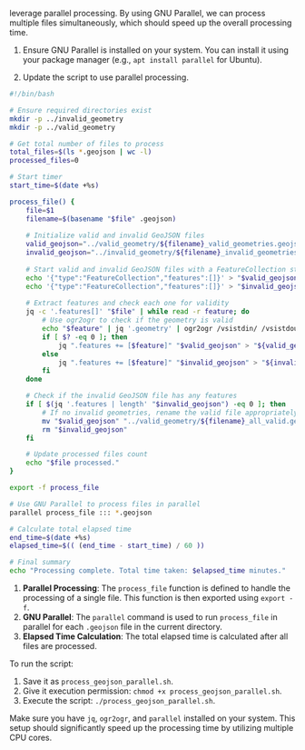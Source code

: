 leverage parallel processing. By using GNU Parallel, we can process multiple files simultaneously, which should speed up the overall processing time. 

1. Ensure GNU Parallel is installed on your system. You can install it using your package manager (e.g., `apt install parallel` for Ubuntu).

2. Update the script to use parallel processing.

```bash
#!/bin/bash

# Ensure required directories exist
mkdir -p ../invalid_geometry
mkdir -p ../valid_geometry

# Get total number of files to process
total_files=$(ls *.geojson | wc -l)
processed_files=0

# Start timer
start_time=$(date +%s)

process_file() {
    file=$1
    filename=$(basename "$file" .geojson)
    
    # Initialize valid and invalid GeoJSON files
    valid_geojson="../valid_geometry/${filename}_valid_geometries.geojson"
    invalid_geojson="../invalid_geometry/${filename}_invalid_geometries.geojson"
    
    # Start valid and invalid GeoJSON files with a FeatureCollection structure
    echo '{"type":"FeatureCollection","features":[]}' > "$valid_geojson"
    echo '{"type":"FeatureCollection","features":[]}' > "$invalid_geojson"
    
    # Extract features and check each one for validity
    jq -c '.features[]' "$file" | while read -r feature; do
        # Use ogr2ogr to check if the geometry is valid
        echo "$feature" | jq '.geometry' | ogr2ogr /vsistdin/ /vsistdout/ >/dev/null 2>&1
        if [ $? -eq 0 ]; then
            jq ".features += [$feature]" "$valid_geojson" > "${valid_geojson}.tmp" && mv "${valid_geojson}.tmp" "$valid_geojson"
        else
            jq ".features += [$feature]" "$invalid_geojson" > "${invalid_geojson}.tmp" && mv "${invalid_geojson}.tmp" "$invalid_geojson"
        fi
    done

    # Check if the invalid GeoJSON file has any features
    if [ $(jq '.features | length' "$invalid_geojson") -eq 0 ]; then
        # If no invalid geometries, rename the valid file appropriately
        mv "$valid_geojson" "../valid_geometry/${filename}_all_valid.geojson"
        rm "$invalid_geojson"
    fi

    # Update processed files count
    echo "$file processed."
}

export -f process_file

# Use GNU Parallel to process files in parallel
parallel process_file ::: *.geojson

# Calculate total elapsed time
end_time=$(date +%s)
elapsed_time=$(( (end_time - start_time) / 60 ))

# Final summary
echo "Processing complete. Total time taken: $elapsed_time minutes."
```


1. **Parallel Processing**: The `process_file` function is defined to handle the processing of a single file. This function is then exported using `export -f`.
2. **GNU Parallel**: The `parallel` command is used to run `process_file` in parallel for each `.geojson` file in the current directory.
3. **Elapsed Time Calculation**: The total elapsed time is calculated after all files are processed.

To run the script:

1. Save it as `process_geojson_parallel.sh`.
2. Give it execution permission: `chmod +x process_geojson_parallel.sh`.  
3. Execute the script: `./process_geojson_parallel.sh`.

Make sure you have `jq`, `ogr2ogr`, and `parallel` installed on your system. This setup should significantly speed up the processing time by utilizing multiple CPU cores.
